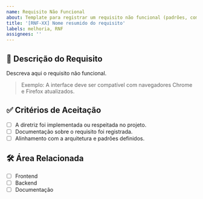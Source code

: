 ```yaml
---
name: Requisito Não Funcional
about: Template para registrar um requisito não funcional (padrões, compatibilidade, arquitetura, etc).
title: '[RNF-XX] Nome resumido do requisito'
labels: melhoria, RNF
assignees: ''
---
```


## 📌 Descrição do Requisito

Descreva aqui o requisito não funcional.

> Exemplo: A interface deve ser compatível com navegadores Chrome e Firefox atualizados.

## ✅ Critérios de Aceitação

- [ ] A diretriz foi implementada ou respeitada no projeto.
- [ ] Documentação sobre o requisito foi registrada.
- [ ] Alinhamento com a arquitetura e padrões definidos.

## 🛠️ Área Relacionada

- [ ] Frontend
- [ ] Backend
- [ ] Documentação
